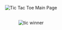 
 <div align=center>
 
 ![Tic Tac Toe Main Page](https://github.com/RSharmaDevs/Tic-Tac-Toe-Game/assets/158550524/c2d70fd6-fe41-4c64-9809-ee5962bc0d6c)
 <br>
 <br>

 ![tic winner](https://github.com/RSharmaDevs/Tic-Tac-Toe-Game/assets/158550524/bd1837a3-22d5-46ff-9950-e7cb19fc0c47)
 <br>
 <br>
 </div>

                                                                          
                                                                          
                                   
